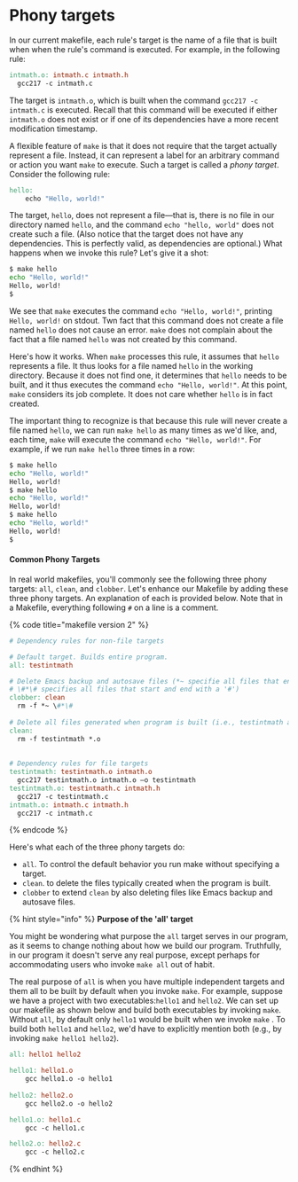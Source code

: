 # Phony targets

In our current makefile, each rule's target is the name of a file that is built when when the rule's command is executed. For example, in the following rule:

```makefile
intmath.o: intmath.c intmath.h
  gcc217 -c intmath.c
```

The target is `intmath.o`, which is built when the command `gcc217 -c intmath.c` is executed. Recall that this command will be executed if either `intmath.o` does not exist or if one of its dependencies have a more recent modification timestamp.

A flexible feature of `make` is that it does not require that the target actually represent a file. Instead, it can represent a label for an arbitrary command or action you want `make` to execute. Such a target is called a _phony target_. Consider the following rule:

```makefile
hello: 
    echo "Hello, world!" 
```

The target, `hello`, does not represent a file—that is, there is no file in our directory named `hello`, and the command `echo "hello, world"` does not create such a file. (Also notice that the target does not have any dependencies. This is perfectly valid, as dependencies are optional.) What happens when we invoke this rule? Let's give it a shot:

```bash
$ make hello
echo "Hello, world!"
Hello, world!
$
```

We see that `make` executes the command `echo "Hello, world!"`, printing `Hello, world!` on stdout. Twn fact that this command does not create a file named `hello` does not cause an error.  `make` does not complain about the fact that a file named `hello` was not created by this command.

Here's how it works. When `make` processes this rule, it assumes that `hello` represents a file. It thus looks for a file named `hello` in the working directory. Because it does not find one, it determines that `hello` needs to be built, and it thus executes the command `echo "Hello, world!"`. At this point, `make` considers its job complete. It does not care whether `hello` is in fact created.

The important thing to recognize is that because this rule will never create a file named `hello`, we can run `make hello` as many times as we'd like, and, each time, `make` will execute the command `echo "Hello, world!"`. For example, if we run `make hello` three times in a row:

```bash
$ make hello
echo "Hello, world!"
Hello, world!
$ make hello
echo "Hello, world!"
Hello, world!
$ make hello
echo "Hello, world!"
Hello, world!
$
```

#### Common Phony Targets

In real world makefiles, you'll commonly see the following three phony targets: `all`, `clean`, and `clobber`. Let's enhance our Makefile by adding these three phony targets. An explanation of each is provided below. Note that in a Makefile, everything following `#` on a line is a comment.

{% code title="makefile version 2" %}
```makefile
# Dependency rules for non-file targets

# Default target. Builds entire program. 
all: testintmath

# Delete Emacs backup and autosave files (*~ specifie all files that end with a '~',
# \#*\# specifies all files that start and end with a '#')
clobber: clean
  rm -f *~ \#*\#
  
# Delete all files generated when program is built (i.e., testintmath and .o files)
clean:
  rm -f testintmath *.o
  
  
# Dependency rules for file targets
testintmath: testintmath.o intmath.o
  gcc217 testintmath.o intmath.o –o testintmath
testintmath.o: testintmath.c intmath.h
  gcc217 -c testintmath.c
intmath.o: intmath.c intmath.h
  gcc217 -c intmath.c
```
{% endcode %}

Here's what each of the three phony targets do:

* `all`. To control the default behavior you run make without specifying a target.
* `clean`. to delete the files typically created when the program is built.&#x20;
* `clobber` to extend `clean` by also deleting files like Emacs backup and autosave files.

{% hint style="info" %}
**Purpose of the 'all' target**

You might be wondering what purpose the `all` target serves in our program, as it seems to change nothing about how we build our program. Truthfully, in our program it doesn't serve any real purpose, except perhaps for accommodating users who invoke `make all` out of habit.

The real purpose of `all` is when you have multiple independent targets and them all to be built by default when you invoke `make`. For example, suppose we have a project with two executables:`hello1` and `hello2`. We can set up our makefile as shown below and build both executables by invoking `make`. Without `all`, by default only `hello1` would be built when we invoke `make` . To build both `hello1` and `hello2`, we'd have to explicitly mention both (e.g., by invoking `make hello1 hello2`).

```makefile
all: hello1 hello2

hello1: hello1.o
	gcc hello1.o -o hello1
	
hello2: hello2.o
	gcc hello2.o -o hello2

hello1.o: hello1.c
	gcc -c hello1.c

hello2.o: hello2.c
	gcc -c hello2.c
```
{% endhint %}
